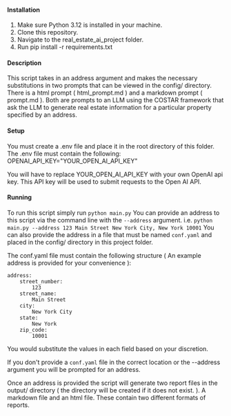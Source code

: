 #### Installation ####
1. Make sure Python 3.12 is installed in your machine.
2. Clone this repository.
3. Navigate to the real_estate_ai_project folder.
4. Run pip install -r requirements.txt

#### Description ####
This script takes in an address argument and makes the necessary substitutions
in two prompts that can be viewed in the config/ directory. There is a html prompt ( html_prompt.md )
and a markdown prompt ( prompt.md ). Both are prompts to an LLM using the COSTAR framework
that ask the LLM to generate real estate information for a particular property specified by an address.

#### Setup ####
You must create a .env file and place it in the root directory of this folder.
The .env file must contain the following:
OPENAI_API_KEY="YOUR_OPEN_AI_API_KEY"

You will have to replace YOUR_OPEN_AI_API_KEY with your own OpenAI api key.
This API key will be used to submit requests to the Open AI API.

#### Running ####
To run this script simply run ```python main.py```
You can provide an address to this script via the command line with the ```--address``` argument.
i.e. ```python main.py --address 123 Main Street New York City, New York 10001```
You can also provide the address in a file that must be named ```conf.yaml``` and placed in 
the config/ directory in this project folder.

The conf.yaml file must contain the following structure ( An example address is provided for your convenience ):
```
address:
    street_number:
        123 
    street_name:
        Main Street
    city:
        New York City
    state:
        New York
    zip_code:
        10001
```
You would substitute the values in each field based on your discretion.

If you don't provide a `conf.yaml` file in the correct location or the --address argument
you will be prompted for an address. 

Once an address is provided the script will generate two report files in the output/ directory 
( the directory will be created if it does not exist. ). A markdown file and an html file. 
These contain two different formats of reports.